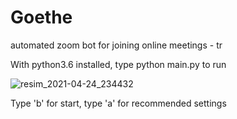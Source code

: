 # Goethe

automated zoom bot for joining online meetings - tr



With python3.6 installed, type python main.py to run

![resim_2021-04-24_234432](https://user-images.githubusercontent.com/68393055/115972458-0506c680-a557-11eb-832d-4e777e763b52.png)

Type 'b' for start, type 'a' for recommended settings
